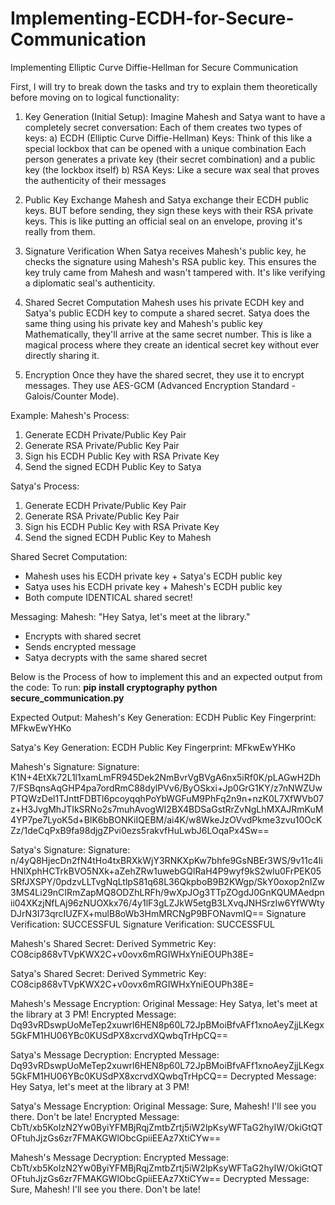 # Implementing-ECDH-for-Secure-Communication
Implementing Elliptic Curve Diffie-Hellman for Secure Communication

First, I will try to break down the tasks and try to explain them theoretically before moving on to logical functionality:
1. Key Generation (Initial Setup):
Imagine Mahesh and Satya want to have a completely secret conversation:
Each of them creates two types of keys:
a) ECDH (Elliptic Curve Diffie-Hellman) Keys: Think of this like a special lockbox that can be opened with a unique combination
Each person generates a private key (their secret combination) and a public key (the lockbox itself)
b) RSA Keys: Like a secure wax seal that proves the authenticity of their messages

2. Public Key Exchange
Mahesh and Satya exchange their ECDH public keys. BUT before sending, they sign these keys with their RSA private keys. This is like putting an official seal on an envelope, proving it's really from them.

3. Signature Verification
When Satya receives Mahesh's public key, he checks the signature using Mahesh's RSA public key. This ensures the key truly came from Mahesh and wasn't tampered with. It's like verifying a diplomatic seal's authenticity.

4. Shared Secret Computation
Mahesh uses his private ECDH key and Satya's public ECDH key to compute a shared secret. Satya does the same thing using his private key and Mahesh's public key
Mathematically, they'll arrive at the same secret number. This is like a magical process where they create an identical secret key without ever directly sharing it.

5. Encryption
Once they have the shared secret, they use it to encrypt messages. They use AES-GCM (Advanced Encryption Standard - Galois/Counter Mode).

Example:
Mahesh's Process:
1. Generate ECDH Private/Public Key Pair
2. Generate RSA Private/Public Key Pair
3. Sign his ECDH Public Key with RSA Private Key
4. Send the signed ECDH Public Key to Satya

Satya's Process:
1. Generate ECDH Private/Public Key Pair
2. Generate RSA Private/Public Key Pair
3. Sign his ECDH Public Key with RSA Private Key
4. Send the signed ECDH Public Key to Mahesh

Shared Secret Computation:
- Mahesh uses his ECDH private key + Satya's ECDH public key
- Satya uses his ECDH private key + Mahesh's ECDH public key
- Both compute IDENTICAL shared secret!

Messaging:
Mahesh: "Hey Satya, let's meet at the library."
- Encrypts with shared secret
- Sends encrypted message
- Satya decrypts with the same shared secret

Below is the Process of how to implement this and an expected output from the code:
To run:
**pip install cryptography
python secure_communication.py**

Expected Output:
Mahesh's Key Generation:
ECDH Public Key Fingerprint: MFkwEwYHKo

Satya's Key Generation:
ECDH Public Key Fingerprint: MFkwEwYHKo

Mahesh's Signature:
Signature: K1N+4EtXk72L1l1xamLmFR945Dek2NmBvrVgBVgA6nx5iRf0K/pLAGwH2Dh7/FSBqnsAqGHP4pa7ordRmC88dylPVv6/ByOSkxi+Jp0GrG1KY/z7nNWZUwPTQWzDel1TJnttFDBTl6pcoyqqhPoYbWGFuM9PhFq2n9n+nzK0L7XfWVb07z+H3JvgMhJTIkSRNo2s7muhAvogWI2BX4BDSaGstRrZvNgLhMXAJRmKuM4YP7pe7LyoK5d+BlK6bBONKiIQEBM/ai4K/w8WkeJzOVvdPkme3zvu10OcKZz/1deCqPxB9fa98djgZPvi0ezs5rakvfHuLwbJ6LOqaPx4Sw==

Satya's Signature:
Signature: n/4yQ8HjecDn2fN4tHo4txBRXkWjY3RNKXpKw7bhfe9GsNBEr3WS/9v11c4IiHNlXphHCTrkBVO5NXk+aZehZRw1uwebGQlRaH4P9wyf9kS2wlu0FrPEK05SRfJXSPY/0pdzvLLTvgNqLtlpS81q68L36QkpboB9B2KWgp/SkY0oxop2nIZw3MS4Li29nCIRmZapMQ8ODZhLRFh/9wXpJOg3TTpZOgdJ0GnKQUMAedpnii04XKzjNfLAj96zNUOXkx76/4y1lF3gLZJkW5etgB3LXvqJNHSrzIw6YfWWtyDJrN3I73qrcIUZFX+mulB8oWb3HmMRCNgP9BFONavmIQ==
Signature Verification: SUCCESSFUL
Signature Verification: SUCCESSFUL

Mahesh's Shared Secret:
Derived Symmetric Key: CO8cip868vTVpKWX2C+v0ovx6mRGIWHxYniEOUPh38E=

Satya's Shared Secret:
Derived Symmetric Key: CO8cip868vTVpKWX2C+v0ovx6mRGIWHxYniEOUPh38E=

Mahesh's Message Encryption:
Original Message: Hey Satya, let's meet at the library at 3 PM!
Encrypted Message: Dq93vRDswpUoMeTep2xuwrl6HEN8p60L72JpBMoiBfvAFf1xnoAeyZjjLKegx5GkFM1HU06YBc0KUSdPX8xcrvdXQwbqTrHpCQ==

Satya's Message Decryption:
Encrypted Message: Dq93vRDswpUoMeTep2xuwrl6HEN8p60L72JpBMoiBfvAFf1xnoAeyZjjLKegx5GkFM1HU06YBc0KUSdPX8xcrvdXQwbqTrHpCQ==
Decrypted Message: Hey Satya, let's meet at the library at 3 PM!

Satya's Message Encryption:
Original Message: Sure, Mahesh! I'll see you there. Don't be late!
Encrypted Message: CbTt/xb5KoIzN2Yw0ByiYFMBjRqjZmtbZrtj5iW2lpKsyWFTaG2hyIW/OkiGtQTOFtuhJjzGs6zr7FMAKGWlObcGpiiEEAz7XtiCYw==

Mahesh's Message Decryption:
Encrypted Message: CbTt/xb5KoIzN2Yw0ByiYFMBjRqjZmtbZrtj5iW2lpKsyWFTaG2hyIW/OkiGtQTOFtuhJjzGs6zr7FMAKGWlObcGpiiEEAz7XtiCYw==
Decrypted Message: Sure, Mahesh! I'll see you there. Don't be late!
